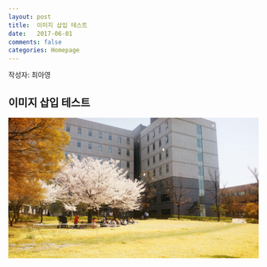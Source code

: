 ```yaml
---
layout: post
title:  이미지 삽입 테스트
date:   2017-06-01
comments: false
categories: Homepage
---
```


작성자: 최아영

## 이미지 삽입 테스트
<span class="image featured"><img src="/images/test.jpg" alt=""></span>
